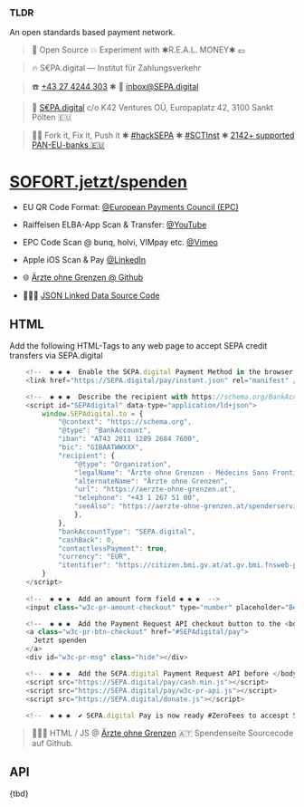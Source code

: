 ### TLDR

An open standards based payment network.

  > 📖 Open Source 💥 Experiment with ✱R.E.A.L. MONEY✱ 💶 
  
  > 🔥 S€PA.digital — Institut für Zahlungsverkehr
  
  > ☎️ [+43 27 4244 303](tel:+43274244303) ✱ 📮 [inbox@SEPA.digital](mailto:inbox+github@SEPA.digital?cc=rene.kapusta@gmail.com&subject=%F0%9F%93%A8%20Aloha%20via%20Github&body=%E2%9A%A1%20%23SEPAdigital%20%E2%80%94%20SOFORT.jetzt%20%E2%80%94%20%23hackSEPA%0D%0A%0D%0A%5B_%5D%20Beschwerde%20%E2%9C%B1%20%5B_%5D%20Feedback%20%E2%9C%B1%20%5B_%5D%20Frage%0D%0A%0D%0A-%20-%20-%20%E2%9C%82%EF%B8%8F%20-%20-%20-%20-%20-%20-%20-%20-%20-%20-%20-%20-%20-%20-%20-%20-%20-%20-%20-%20-%20-%20-%20-%20-%0D%0A%0D%0A%0D%0A%0D%0A%0D%0A-%20-%20-%20-%20-%20-%20-%20-%20-%20-%20-%20-%20-%20-%20-%20-%20-%20-%20-%20-%20-%20-%20-%20-%20-%20-%20-%20-%20-%0D%0A%0D%0A)
  
  > 📯 [S€PA.digital](https://SEPA.digital) c/o K42 Ventures OÜ, Europaplatz 42, 3100 Sankt Pölten 🇪🇺
  
  > 👩‍💻 Fork it, Fix it, Push it ✱ [#hackSEPA](https://twitter.com/search?q=hackSEPA&f=live) ✱ [#SCTInst](https://twitter.com/search?q=SCTInst&f=live) ✱ [2142+ supported PAN-EU-banks 🇪🇺](https://europeanpaymentscouncil.eu/sites/default/files/participants_export/sct_inst/sct_inst.pdf)

# [SOFORT.jetzt/spenden](https://SOFORT.jetzt/spenden) 

 * EU QR Code Format: [@European Payments Council (EPC)](https://www.europeanpaymentscouncil.eu/document-library/guidance-documents/quick-response-code-guidelines-enable-data-capture-initiation)
 * Raiffeisen ELBA-App Scan & Transfer: [@YouTube](https://youtu.be/FU_lcNUGza8)
 * EPC Code Scan @ bunq, holvi, VIMpay etc. [@Vimeo](https://vimeo.com/397164742)
 * Apple iOS Scan & Pay [@LinkedIn](https://linkedin.com/feed/update/urn:li:activity:6633873557892005888)

 * 🌐 [Ärzte ohne Grenzen @ Github](https://github.com/SEPAdigital/SOFORT.jetzt/tree/master/spenden/%C3%A4rzte-ohne-grenzen) 
 * 👩🏾‍⚕️ [JSON Linked Data Source Code](https://github.com/SEPAdigital/SOFORT.jetzt/blob/master/spenden/%C3%A4rzte-ohne-grenzen/index.html#L4) 

## HTML

Add the following HTML-Tags to any web page to accept SEPA credit transfers via SEPA.digital

```javascript
    <!--  ✱ ✱ ✱  Enable the S€PA.digital Payment Method in the browser ✱ ✱ ✱  -->
    <link href="https://SEPA.digital/pay/instant.json" rel="manifest" />

    <!--  ✱ ✱ ✱  Describe the recipient with https://schema.org/BankAccount ✱ ✱ ✱  -->
    <script id="SEPAdigital" data-type="application/ld+json">
        window.SEPAdigital.to = {
            "@context": "https://schema.org",
            "@type": "BankAccount",
            "iban": "AT43 2011 1289 2684 7600",
            "bic": "GIBAATWWXXX",
            "recipient": {
                "@type": "Organization",
                "legalName": "Ärzte ohne Grenzen - Médecins Sans Frontières österreichische Sektion",
                "alternateName": "Ärzte ohne Grenzen",
                "url": "https://aerzte-ohne-grenzen.at",
                "telephone": "+43 1 267 51 00",
                "seeAlso": "https://aerzte-ohne-grenzen.at/spenderservice",
                },
            },
            "bankAccountType": "SEPA.digital",
            "cashBack": 0,
            "contactlessPayment": true,
            "currency": "EUR",
            "itentifier": "https://citizen.bmi.gv.at/at.gv.bmi.fnsweb-p/zvn/public/Registerauszug/#517860631",
        }
    </script>
    
    <!--  ✱ ✱ ✱  Add an amount form field ✱ ✱ ✱  -->
    <input class="w3c-pr-amount-checkout" type="number" placeholder="Betrag in EUR" />

    <!--  ✱ ✱ ✱  Add the Payment Request API checkout button to the <body> ✱ ✱ ✱  -->
    <a class="w3c-pr-btn-checkout" href="#SEPAdigital/pay">
      Jetzt spenden
    </a>
    <div id="w3c-pr-msg" class="hide"></div>

    <!--  ✱ ✱ ✱  Add the S€PA.digital Payment Request API before </body> ✱ ✱ ✱  -->
    <script src="https://SEPA.digital/pay/cash.min.js"></script>
    <script src="https://SEPA.digital/pay/w3c-pr-api.js"></script>
    <script src="https://SEPA.digital/donate.js"></script>
 
    <!--  ✱ ✱ ✱  ✔️ S€PA.digital Pay is now ready #ZeroFees to accespt SCT TX ✱ ✱ ✱  -->
```

 > 👩🏾‍⚕️ HTML / JS @ [Ärzte ohne Grenzen](https://github.com/SEPAdigital/SOFORT.jetzt/blob/master/spenden/%C3%A4rzte-ohne-grenzen/index.html#L4) 🇦🇹 Spendenseite Sourcecode auf Github.

## API
 
 {tbd}
